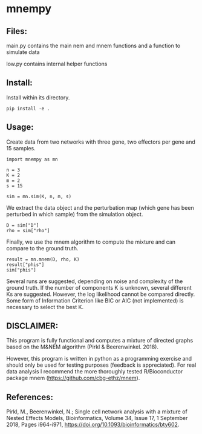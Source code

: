# mnempy

## Files:

main.py contains the main nem and mnem functions and a function to simulate data

low.py contains internal helper functions

## Install:

Install within its directory.

```
pip install -e .
```

## Usage:

Create data from two networks with three gene, two effectors per gene and 15 samples.

```
import mnempy as mn

n = 3
K = 2
m = 2
s = 15

sim = mn.sim(K, n, m, s)
```

We extract the data object and the perturbation map (which gene has been perturbed
in which sample) from the simulation object.

```
D = sim["D"]
rho = sim["rho"]
```

Finally, we use the mnem algorithm to compute the mixture and can compare to the
ground truth.

```
result = mn.mnem(D, rho, K)
result["phis"]
sim["phis"]
```

Several runs are suggested, depending on noise and complexity of the ground truth. If
the number of components K is unknown, several different Ks are suggested. However, the
log likelihood cannot be compared directly. Some form of Information Criterion like BIC
or AIC (not implemented) is necessary to select the best K.

DISCLAIMER:
-----------

This program is fully functional and computes a mixture of directed graphs based on
the M&NEM algorithm (Pirkl & Beerenwinkel. 2018).

However, this program is written in python as a programming exercise and should
only be used for testing purposes (feedback is appreciated). For real data analysis
I recommend the more thoroughly tested R/Bioconductor package mnem (https://github.com/cbg-ethz/mnem).

## References:

Pirkl, M., Beerenwinkel, N.; Single cell network analysis with a mixture
of Nested Effects Models, Bioinformatics, Volume 34, Issue 17, 1 September
2018,
Pages i964-i971, https://doi.org/10.1093/bioinformatics/bty602.